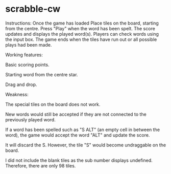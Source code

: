# scrabble-cw

Instructions:
Once the game has loaded
Place tiles on the board, starting from the centre.
Press "Play" when the word has been spelt.
The score updates and displays the played word(s).
Players can check words using the input box.
The game ends when the tiles have run out or all possible plays had been made.


Working features:

Basic scoring points.

Starting word from the centre star.

Drag and drop.





Weakness:

The special tiles on the board does not work.

New words would still be accepted if they are not connected to the previously played word.

If a word has been spelled such as "S ALT" (an empty cell in between the word), the game would accept the word "ALT" and update the score. 

It will discard the S. However, the tile "S" would become undraggable on the board.

I did not include the blank tiles as the sub number displays undefined. Therefore, there are only 98 tiles.

